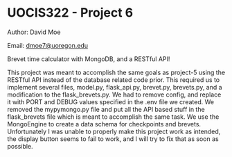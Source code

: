 # UOCIS322 - Project 6 #

Author: David Moe

Email: dmoe7@uoregon.edu

Brevet time calculator with MongoDB, and a RESTful API!

This project was meant to accomplish the same goals as project-5 using the RESTful API instead of the database related code prior.
This required us to implement several files, model.py, flask_api.py, brevet.py, brevets.py, and a modification to the flask_brevets.py.
We had to remove config, and replace it with PORT and DEBUG values specified in the .env file we created. We removed the mypymongo.py file
and put all the API based stuff in the flask_brevets file which is meant to accomplish the same task. We use the MongoEngine to create a data schema for checkpoints and brevets.
Unfortunately I was unable to properly make this project work as intended, the display button seems to fail to work, and I will try to fix that as soon as possible.